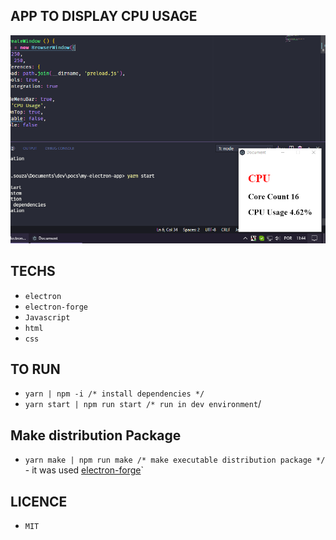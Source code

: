 ## APP TO DISPLAY CPU USAGE

<img src="https://github.com/DaniloSouza19/electron-cpu-usage-app/blob/master/.github/print.png" alt="image app" ><img>

## TECHS

* `electron`
* `electron-forge`
* `Javascript`
* `html`
* `css`

## TO RUN
* `yarn | npm -i /* install dependencies */`
* `yarn start | npm run start /* run in dev environment`/

## Make distribution Package
* `yarn make | npm run make /* make executable distribution package */` - it was used [electron-forge](https://www.electronforge.io)`


## LICENCE
* `MIT`

